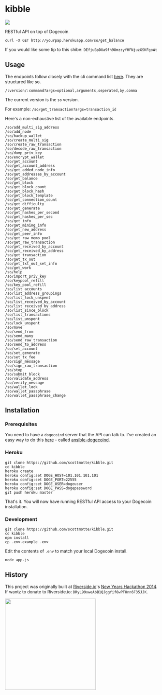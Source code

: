 # kibble

![](https://raw.github.com/scottmotte/kibble/master/kibble.png)

RESTful API on top of Dogecoin.

```
curl -X GET http://yourpap.herokuapp.com/so/get_balance
```

If you would like some tip to this shibe: `DEfjuBpDUa9fh98mzzyfHFNjuzGSKFgoWt`

## Usage

The endpoints follow closely with the cli command list [here](https://en.bitcoin.it/wiki/Original_Bitcoin_client/API_calls_list). They are structured like so.

`
/:version/:command?args=optional,arguments,seperated,by,comma
`

The current version is the `so` version.

For example: `/so/get_transaction?args=transaction_id`

Here's a non-exhaustive list of the available endpoints.

```
/so/add_multi_sig_address
/so/add_node
/so/backup_wallet
/so/create_multi_sig
/so/create_raw_transaction
/so/decode_raw_transaction
/so/dump_priv_key
/so/encrypt_wallet
/so/get_account
/so/get_account_address
/so/get_added_node_info
/so/get_addresses_by_account
/so/get_balance
/so/get_block
/so/get_block_count
/so/get_block_hash
/so/get_block_template
/so/get_connection_count
/so/get_difficulty
/so/get_generate
/so/get_hashes_per_second
/so/get_hashes_per_sec
/so/get_info
/so/get_mining_info
/so/get_new_address
/so/get_peer_info
/so/get_raw_memo_pool
/so/get_raw_transaction
/so/get_received_by_account
/so/get_received_by_address
/so/get_transaction
/so/get_tx_out
/so/get_txt_out_set_info
/so/get_work
/so/help
/so/import_priv_key
/so/keypool_refill
/so/key_pool_refill
/so/list_accounts
/so/list_address_groupings
/so/list_lock_unspent
/so/list_received_by_account
/so/list_received_by_address
/so/list_since_block
/so/list_transactions
/so/list_unspent
/so/lock_unspent
/so/move
/so/send_from
/so/send_many
/so/send_raw_transaction
/so/send_to_address
/so/set_account
/so/set_generate
/so/set_tx_fee
/so/sign_message
/so/sign_raw_transaction
/so/stop
/so/submit_block
/so/validate_address
/so/verify_message
/so/wallet_lock
/so/wallet_passphrase
/so/wallet_passphrase_change
```

## Installation

### Prerequisites

You need to have a `dogecoind` server that the API can talk to. I've created an easy way to do this [here](https://github.com/scottmotte/ansible-dogecoind) - called [ansible-dogecoind](https://github.com/scottmotte/ansible-dogecoind).

### Heroku

```
git clone https://github.com/scottmotte/kibble.git
cd kibble
heroku create
heroku config:set DOGE_HOST=101.101.101.101
heroku config:set DOGE_PORT=22555
heroku config:set DOGE_USER=dogeuser
heroku config:set DOGE_PASS=dogepassword
git push heroku master
```

That's it. You will now have running RESTful API access to your Dogecoin installation.

### Development

```
git clone https://github.com/scottmotte/kibble.git
cd kibble
npm install
cp .env.example .env
```

Edit the contents of `.env` to match your local Dogecoin install.

```
node app.js
```

## History

This project was originally built at [Riverside.io](http://riverside.io)'s [New Years Hackathon 2014](https://www.hackerleague.org/hackathons/riverside-dot-io-new-years-hackathon-2014). If wantz to donate to Riverside.io: `DRyL99xweAbB1QJggYif6wPTHnn6F35JJK`.

<img src="http://www.rawr.la/images/newyears_poster.jpg" width="300">
